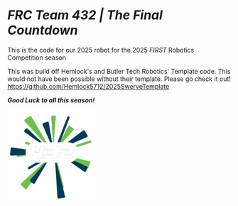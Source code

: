 # *FRC Team 432  | The Final Countdown*

This is the code for our 2025 robot for the 2025 *FIRST* Robotics Competition season


This was build off Hemlock's and Butler Tech Robotics' Template code.
This would not have been possible without their template. Please go check it out!
https://github.com/Hemlock5712/2025SwerveTemplate

***Good Luck to all this season!***

<img src="./assets/432LogoColor.png" width=200 height=200>
